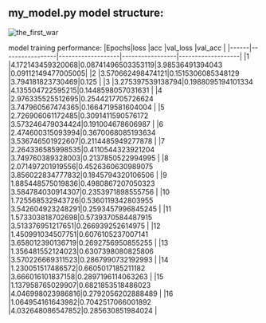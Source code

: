 ## my_model.py model structure:
![the_first_war](https://user-images.githubusercontent.com/70320210/127282958-a715d8d6-6f4c-4e79-8f82-736232047774.png)

model training performance: |Epochs|loss             |acc                |val_loss         |val_acc            |
|------|-----------------|-------------------|-----------------|-------------------|
|1     |4.172143459320068|0.08741496503353119|3.98536491394043 |0.09112149477005005|
|2     |3.570662498474121|0.1515306085348129 |3.794181823730469|0.125              |
|3     |3.275397539138794|0.1988095194101334 |4.135504722595215|0.1448598057031631 |
|4     |2.976335525512695|0.2544217705726624 |3.747960567474365|0.1664719581604004 |
|5     |2.726906061172485|0.3091411590576172 |3.573246479034424|0.191004678606987  |
|6     |2.474600315093994|0.3670068085193634 |3.536746501922607|0.2114485949277878 |
|7     |2.264336585998535|0.4110544323921204 |3.749760389328003|0.2137850522994995 |
|8     |2.071497201919556|0.4526360630989075 |3.856022834777832|0.1845794320106506 |
|9     |1.885448575019836|0.4980867207050323 |3.584784030914307|0.2353971898555756 |
|10    |1.725568532943726|0.5360119342803955 |3.542604923248291|0.2593457996845245 |
|11    |1.573303818702698|0.5739370584487915 |3.513376951217651|0.266939252614975  |
|12    |1.450991034507751|0.6076105237007141 |3.658012390136719|0.2692756950855255 |
|13    |1.356481552124023|0.6307398080825806 |3.570226669311523|0.2867990732192993 |
|14    |1.230051517486572|0.6605017185211182 |3.666016101837158|0.2897196114063263 |
|15    |1.137958765029907|0.6821853518486023 |4.046998023986816|0.2792056202888489 |
|16    |1.064954161643982|0.7042517066001892 |4.032648086547852|0.285630851984024  |
